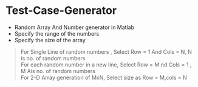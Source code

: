  # Test-Case-Generator
* Random Array And Number generator in Matlab
* Specify the range of the numbers
* Specify the size of the array
> For Single Line of random numbers , Select Row = 1 And Cols = N, N is no. of random numbers <br/>
> For each random number in a new line, Select Row = M nd Cols = 1 , M Ais no. of random numbers <br />
> For 2-D Array generation of MxN, Select size as Row = M,cols = N <br />
